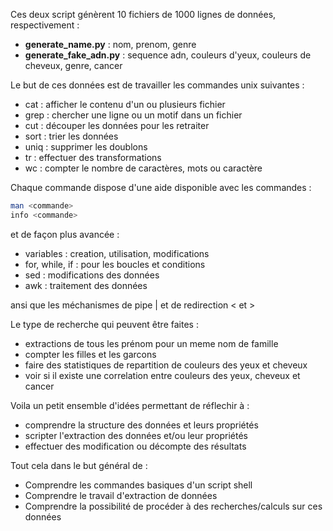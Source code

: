 Ces deux script génèrent 10 fichiers de 1000 lignes de données, respectivement :

- **generate_name.py** : nom, prenom, genre
- **generate_fake_adn.py** : sequence adn, couleurs d'yeux, couleurs de cheveux, genre, cancer 

Le but de ces données est de travailler les commandes unix suivantes :

- cat : afficher le contenu d'un ou plusieurs fichier 
- grep : chercher une ligne ou un motif dans un fichier
- cut : découper les données pour les retraiter
- sort : trier les données 
- uniq : supprimer les doublons
- tr : effectuer des transformations
- wc : compter le nombre de caractères, mots ou caractère

Chaque commande dispose d'une aide disponible avec les commandes : 

```bash
man <commande>
info <commande>
```

et de façon plus avancée : 

- variables : creation, utilisation, modifications
- for, while, if : pour les boucles et conditions
- sed : modifications des données 
- awk : traitement des données

ansi que les méchanismes de pipe \| et de redirection \< et \>

Le type de recherche qui peuvent être faites : 

- extractions de tous les prénom pour un meme nom de famille
- compter les filles et les garcons 
- faire des statistiques de repartition de couleurs des yeux et cheveux
- voir si il existe une correlation entre couleurs des yeux, cheveux et cancer 

Voila un petit ensemble d'idées permettant de réflechir à : 

- comprendre la structure des données et leurs propriétés 
- scripter l'extraction des données et/ou leur propriétés
- effectuer des modification ou décompte des résultats

Tout cela dans le but général de : 

- Comprendre les commandes basiques d'un script shell 
- Comprendre le travail d'extraction de données
- Comprendre la possibilité de procéder à des recherches/calculs sur ces données
